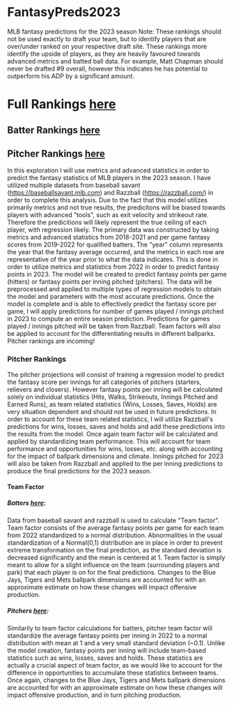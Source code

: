 # FantasyPreds2023
MLB fantasy predictions for the 2023 season
Note: These rankings should not be used exactly to draft your team, but to identify players that are over/under ranked on your respective draft site. These rankings more identify the upside of players, as they are heavily favoured towards advanced metrics and batted ball data. For example, Matt Chapman should never be drafted #9 overall, however this indicates he has potential to outperform his ADP by a significant amount. 
# Full Rankings [here](FantasyBaseball2023Rankings.csv)
## Batter Rankings [here](HitterRankings.csv)
## Pitcher Rankings [here](PitcherRankings.csv)

In this exploration I will use metrics and advanced statistics in order to predict the fantasy statistics of MLB players in the 2023 season. I have utilized multiple datasets from baseball savant (https://baseballsavant.mlb.com) and Razzball (https://razzball.com/) in order to complete this analysis. Due to the fact that this model utilizes primarily metrics and not true results, the predicitons will be biased towards players with advanced "tools", such as exit velocity and strikeout rate. Therefore the predicitions will likely represent the true ceiling of each player, with regression likely. The primary data was constructed by taking metrics and advanced statistics from 2018-2021 and per game fantasy scores from 2019-2022 for qualified batters. The "year" column represents the year that the fantasy average occurred, and the metrics in each row are representative of the year prior to what the data indicates. This is done in order to utilize metrics and statistics from 2022 in order to predict fantasy points in 2023. The model will be created to predict fantasy points per game (hitters) or fantasy points per inning pitched (pitchers). The data will be preprocessed and applied to multiple types of regression models to obtain the model and parameters with the most accurate predictions. Once the model is complete and is able to effectively predict the fantasy score per game, I will apply predictions for number of games played / innings pitched in 2023 to compute an entire season prediction. Predictions for games played / innings pitched will be taken from Razzball. Team factors will also be applied to account for the differentiating results in different ballparks. Pitcher rankings are incoming!

### Pitcher Rankings
The pitcher projections will consist of training a regression model to predict the fantasy score per innings for all categories of pitchers (starters, relievers and closers). However fantasy points per inning will be calculated solely on individual statistics (Hits, Walks, Strikeouts, Innings Pitched and Earned Runs), as team related statistics (Wins, Losses, Saves, Holds) are very situation dependent and should not be used in future predictions. In order to account for these team related statistics, I will utilize Razzball's predictions for wins, losses, saves and holds and add these predictions into the results from the model. Once again team factor will be calculated and applied by standardizing team performance. This will account for team performance and opportunities for wins, losses, etc. along with accounting for the impact of ballpark dimensions and climate. Innings pitched for 2023 will also be taken from Razzball and applied to the per inning predictions to produce the final predictions for the 2023 season.


#### Team Factor
##### Batters [here](TeamFactor.ipynb):
Data from baseball savant and razzball is used to calculate "Team factor". Team factor consists of the average fantasy points per game for each team from 2022 standardized to a normal distribution. Abnormalities in the usual standardization of a Normal(0,1) distribution are in place in order to prevent extreme transformation on the final prediction, as the standard deviation is decreased significantly and the mean is centered at 1. Team factor is simply meant to allow for a slight influence on the team (surrounding players and park) that each player is on for the final predictions. Changes to the Blue Jays, Tigers and Mets ballpark dimensions are accounted for with an approximate estimate on how these changes will impact offensive production.

##### Pitchers [here](PitchTeamFactor.ipynb):
Similarily to team factor calculations for batters, pitcher team factor will standardize the average fantasy points per inning in 2022 to a normal distribution with mean at 1 and a very small standard deviation (~0.1). Unlike the model creation, fantasy points per inning will include team-based statistics such as wins, losses, saves and holds. These statistics are actually a crucial aspect of team factor, as we would like to account for the difference in opportunities to accumulate these statistics between teams. Once again, changes to the Blue Jays, Tigers and Mets ballpark dimensions are accounted for with an approximate estimate on how these changes will impact offensive production, and in turn pitching production. 
